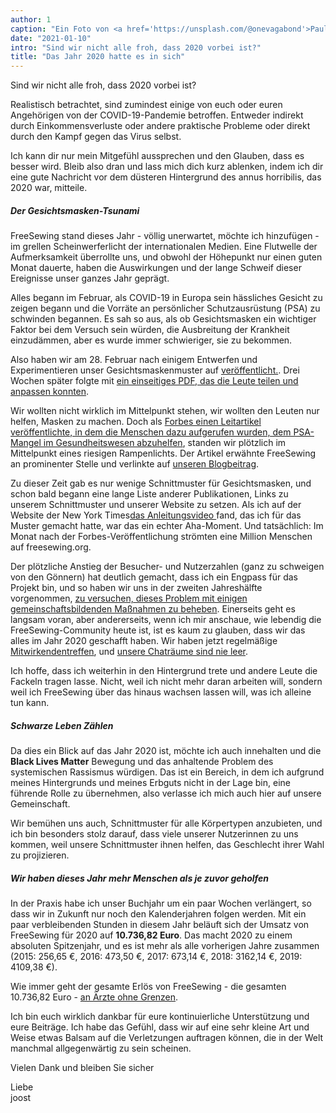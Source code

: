 ```yaml
---
author: 1
caption: "Ein Foto von <a href='https://unsplash.com/@onevagabond'>Paulo Silva</a> zeigt einen leeren Times Square in New York während der COVID-Pandemie"
date: "2021-01-10"
intro: "Sind wir nicht alle froh, dass 2020 vorbei ist?"
title: "Das Jahr 2020 hatte es in sich"
---
```





Sind wir nicht alle froh, dass 2020 vorbei ist?

Realistisch betrachtet, sind zumindest einige von euch oder euren Angehörigen von der COVID-19-Pandemie betroffen. Entweder indirekt durch Einkommensverluste oder andere praktische Probleme oder direkt durch den Kampf gegen das Virus selbst.

Ich kann dir nur mein Mitgefühl aussprechen und den Glauben, dass es besser wird. Bleib also dran und lass mich dich kurz ablenken, indem ich dir eine gute Nachricht vor dem düsteren Hintergrund des annus horribilis, das 2020 war, mitteile.

##### Der Gesichtsmasken-Tsunami

FreeSewing stand dieses Jahr - völlig unerwartet, möchte ich hinzufügen - im grellen Scheinwerferlicht der internationalen Medien. Eine Flutwelle der Aufmerksamkeit überrollte uns, und obwohl der Höhepunkt nur einen guten Monat dauerte, haben die Auswirkungen und der lange Schweif dieser Ereignisse unser ganzes Jahr geprägt.

Alles begann im Februar, als COVID-19 in Europa sein hässliches Gesicht zu zeigen begann und die Vorräte an persönlicher Schutzausrüstung (PSA) zu schwinden begannen. Es sah so aus, als ob Gesichtsmasken ein wichtiger Faktor bei dem Versuch sein würden, die Ausbreitung der Krankheit einzudämmen, aber es wurde immer schwieriger, sie zu bekommen.

Also haben wir am 28. Februar nach einigem Entwerfen und Experimentieren unser Gesichtsmaskenmuster auf [veröffentlicht.](/blog/florence-face-mask/). Drei Wochen später folgte mit [ein einseitiges PDF, das die Leute teilen und anpassen konnten](/blog/facemask-frenzy/).

Wir wollten nicht wirklich im Mittelpunkt stehen, wir wollten den Leuten nur helfen, Masken zu machen. Doch als [Forbes einen Leitartikel veröffentlichte, in dem die Menschen dazu aufgerufen wurden, dem PSA-Mangel im Gesundheitswesen abzuhelfen](https://www.forbes.com/sites/tjmccue/2020/03/20/calling-all-people-who-sew-and-make-you-can-help-solve-2020-n95-type-mask-shortage/), standen wir plötzlich im Mittelpunkt eines riesigen Rampenlichts. Der Artikel erwähnte FreeSewing an prominenter Stelle und verlinkte auf [unseren Blogbeitrag](/blog/facemask-frenzy).

Zu dieser Zeit gab es nur wenige Schnittmuster für Gesichtsmasken, und schon bald begann eine lange Liste anderer Publikationen, Links zu unserem Schnittmuster und unserer Website zu setzen. Als ich auf der Website der New York Times[das Anleitungsvideo ](https://www.nytimes.com/2020/03/31/opinion/coronavirus-n95-mask.html)fand, das ich für das Muster gemacht hatte, war das ein echter Aha-Moment. Und tatsächlich: Im Monat nach der Forbes-Veröffentlichung strömten eine Million Menschen auf freesewing.org.

Der plötzliche Anstieg der Besucher- und Nutzerzahlen (ganz zu schweigen von den Gönnern) hat deutlich gemacht, dass ich ein Engpass für das Projekt bin, und so haben wir uns in der zweiten Jahreshälfte vorgenommen, [zu versuchen, dieses Problem mit einigen gemeinschaftsbildenden Maßnahmen zu beheben](/blog/a-call-for-help/). Einerseits geht es langsam voran, aber andererseits, wenn ich mir anschaue, wie lebendig die FreeSewing-Community heute ist, ist es kaum zu glauben, dass wir das alles im Jahr 2020 geschafft haben. Wir haben jetzt regelmäßige [Mitwirkendentreffen](/community/calls/), und [unsere Chaträume sind nie leer](https://discord.freesewing.org/).

Ich hoffe, dass ich weiterhin in den Hintergrund trete und andere Leute die Fackeln tragen lasse. Nicht, weil ich nicht mehr daran arbeiten will, sondern weil ich FreeSewing über das hinaus wachsen lassen will, was ich alleine tun kann.

##### Schwarze Leben Zählen
Da dies ein Blick auf das Jahr 2020 ist, möchte ich auch innehalten und die **Black Lives Matter** Bewegung und das anhaltende Problem des systemischen Rassismus würdigen. Das ist ein Bereich, in dem ich aufgrund meines Hintergrunds und meines Erbguts nicht in der Lage bin, eine führende Rolle zu übernehmen, also verlasse ich mich auch hier auf unsere Gemeinschaft.

Wir bemühen uns auch, Schnittmuster für alle Körpertypen anzubieten, und ich bin besonders stolz darauf, dass viele unserer Nutzerinnen zu uns kommen, weil unsere Schnittmuster ihnen helfen, das Geschlecht ihrer Wahl zu projizieren.

##### Wir haben dieses Jahr mehr Menschen als je zuvor geholfen
In der Praxis habe ich unser Buchjahr um ein paar Wochen verlängert, so dass wir in Zukunft nur noch den Kalenderjahren folgen werden. Mit ein paar verbleibenden Stunden in diesem Jahr beläuft sich der Umsatz von FreeSewing für 2020 auf **10.736,82 Euro**. Das macht 2020 zu einem absoluten Spitzenjahr, und es ist mehr als alle vorherigen Jahre zusammen (2015: 256,65 €, 2016: 473,50 €, 2017: 673,14 €, 2018: 3162,14 €, 2019: 4109,38 €).

Wie immer geht der gesamte Erlös von FreeSewing - die gesamten 10.736,82 Euro - [an Ärzte ohne Grenzen](/docs/about/pledge/).

Ich bin euch wirklich dankbar für eure kontinuierliche Unterstützung und eure Beiträge. Ich habe das Gefühl, dass wir auf eine sehr kleine Art und Weise etwas Balsam auf die Verletzungen auftragen können, die in der Welt manchmal allgegenwärtig zu sein scheinen.

Vielen Dank und bleiben Sie sicher

Liebe  
joost


